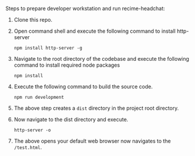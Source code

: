 Steps to prepare developer workstation and run recime-headchat:

1. Clone this repo.

2. Open command shell and execute the following command to install http-server

    `npm install http-server -g`
    
3. Navigate to the root directory of the codebase and execute the following command to install required node packages

    `npm install`
   
4. Execute the following command to build the source code.
   
    `npm run development`
   
5. The above step creates a `dist` directory in the project root directory.

6. Now navigate to the dist directory and execute.

    `http-server -o`

7. The above opens your default web browser now navigates to the `/test.html`.
